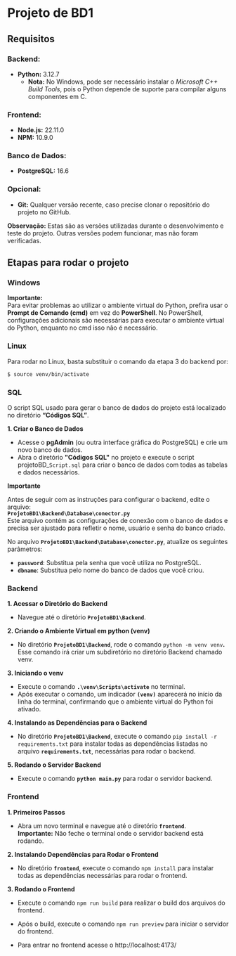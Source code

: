 # **Projeto de BD1**

## **Requisitos**

### **Backend:**

* **Python:** 3.12.7  
  * **Nota:** No Windows, pode ser necessário instalar o *Microsoft C++ Build Tools*, pois o Python depende de suporte para compilar alguns componentes em C.

### **Frontend:**

* **Node.js:** 22.11.0  
* **NPM:** 10.9.0

### **Banco de Dados:**

* **PostgreSQL:** 16.6

### **Opcional:**

* **Git:** Qualquer versão recente, caso precise clonar o repositório do projeto no GitHub.

**Observação:** Estas são as versões utilizadas durante o desenvolvimento e teste do projeto. Outras versões podem funcionar, mas não foram verificadas.

## **Etapas para rodar o projeto**

### **Windows**

**Importante:**  
Para evitar problemas ao utilizar o ambiente virtual do Python, prefira usar o **Prompt de Comando (cmd)** em vez do **PowerShell**. No PowerShell, configurações adicionais são necessárias para executar o ambiente virtual do Python, enquanto no cmd isso não é necessário.

### **Linux**

Para rodar no Linux, basta substituir o comando da etapa 3 do backend por:

```sh
$ source venv/bin/activate
```

### **SQL**

O script SQL usado para gerar o banco de dados do projeto está localizado no diretório **“Códigos SQL”**.

**1\. Criar o Banco de Dados**

* Acesse o **pgAdmin** (ou outra interface gráfica do PostgreSQL) e crie um novo banco de dados.  
* Abra o diretório **"Códigos SQL"** no projeto e execute o script projetoBD\_`Script.sql` para criar o banco de dados com todas as tabelas e dados necessários.

**Importante**

Antes de seguir com as instruções para configurar o backend, edite o arquivo:  
**`ProjetoBD1\Backend\Database\conector.py`**  
Este arquivo contém as configurações de conexão com o banco de dados e precisa ser ajustado para refletir o nome, usuário e senha do banco criado.

No arquivo **`ProjetoBD1\Backend\Database\conector.py`**, atualize os seguintes parâmetros:

* **`password`**: Substitua pela senha que você utiliza no PostgreSQL.  
* **`dbname`**: Substitua pelo nome do banco de dados que você criou.

### **Backend**

**1\. Acessar o Diretório do Backend**

* Navegue até o diretório **`ProjetoBD1\Backend`**.

**2\. Criando o Ambiente Virtual em python (venv)**

* No diretório **`ProjetoBD1\Backend`**, rode o comando `python -m venv venv`**.** Esse comando irá criar um subdiretório no diretório Backend chamado venv.

**3\. Iniciando o venv**

* Execute o comando **`.\venv\Scripts\activate`** no terminal.  
* Após executar o comando, um indicador **`(venv)`** aparecerá no início da linha do terminal, confirmando que o ambiente virtual do Python foi ativado.

**4\. Instalando as Dependências para o Backend**

* No diretório **`ProjetoBD1\Backend`**, execute o comando `pip install -r requirements.txt` para instalar todas as dependências listadas no arquivo **`requirements.txt`**, necessárias para rodar o backend.

**5\. Rodando o Servidor Backend**

* Execute o comando **`python main.py`** para rodar o servidor backend.

### **Frontend**

**1\. Primeiros Passos**

* Abra um novo terminal e navegue até o diretório **`frontend`**.  
  **Importante:** Não feche o terminal onde o servidor backend está rodando.

**2\. Instalando Dependências para Rodar o Frontend**

* No diretório **`frontend`**, execute o comando `npm install` para instalar todas as dependências necessárias para rodar o frontend.

**3\. Rodando o Frontend**

* Execute o comando `npm run build` para realizar o build dos arquivos do frontend.

* Após o build, execute o comando `npm run preview` para iniciar o servidor do frontend.

* Para entrar no frontend acesse o http://localhost:4173/
